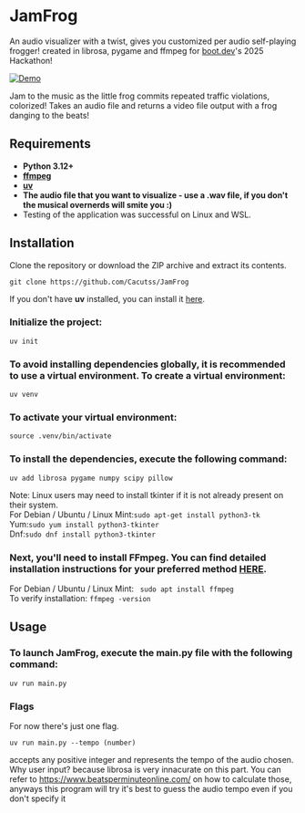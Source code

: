 # JamFrog
An audio visualizer with a twist, gives you customized per audio self-playing frogger!
created in librosa, pygame and ffmpeg for [boot.dev](https://boot.dev)'s 2025 Hackathon!

[![Demo](https://img.youtube.com/vi/u4MCWl5zK6Q/0.jpg)](https://www.youtube.com/watch?v=u4MCWl5zK6Q)

Jam to the music as the little frog commits repeated traffic violations, colorized!
Takes an audio file and returns a video file output with a frog danging to the beats!
## Requirements
* **Python 3.12+**
* **[ffmpeg](https://ffmpeg.org/download.html)**
* **[uv](https://github.com/astral-sh/uv#installation)**
* **The audio file that you want to visualize - use a .wav file, if you don't the musical overnerds will smite you :)**
* Testing of the application was successful on Linux and WSL.
## Installation
Clone the repository or download the ZIP archive and extract its contents.
```
git clone https://github.com/Cacutss/JamFrog
```
If you don't have **uv** installed, you can install it [here](https://github.com/astral-sh/uv#installation).
### Initialize the project:
```
uv init
```
### To avoid installing dependencies globally, it is recommended to use a virtual environment. To create a virtual environment:
```
uv venv
```
### To activate your virtual environment:
```
source .venv/bin/activate
```
### To install the dependencies, execute the following command:
```
uv add librosa pygame numpy scipy pillow
```
Note: Linux users may need to install tkinter if it is not already present on their system.  
For Debian / Ubuntu / Linux Mint:```sudo apt-get install python3-tk```  
Yum:```sudo yum install python3-tkinter```  
Dnf:```sudo dnf install python3-tkinter```
### Next, you'll need to install FFmpeg. You can find detailed installation instructions for your preferred method [HERE](https://ffmpeg.org/download.html).
For Debian / Ubuntu / Linux Mint: ``` sudo apt install ffmpeg```  
To verify installation: ```ffmpeg -version```

## Usage
### To launch JamFrog, execute the main.py file with the following command:
```
uv run main.py 
```
### Flags
For now there's just one flag.  
```
uv run main.py --tempo (number)
```
accepts any positive integer and represents the tempo of the audio chosen. Why user input? because librosa is very innacurate on this part.
You can refer to https://www.beatsperminuteonline.com/ on how to calculate those, anyways this program will try it's best to guess the audio tempo even if you don't specify it
